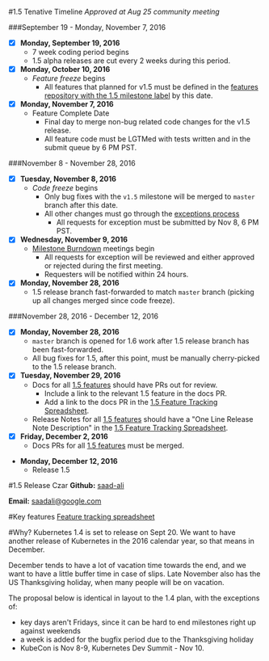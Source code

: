 #1.5 Tenative Timeline
*Approved at Aug 25 community meeting*

###September 19 - Monday, November 7, 2016
- [x] **Monday, September 19, 2016**
  - 7 week coding period begins
  - 1.5 alpha releases are cut every 2 weeks during this period.
- [x] **Monday, October 10, 2016**
  - *Feature freeze* begins
    - All features that planned for v1.5 must be defined in the [features repository with the 1.5 milestone label](https://github.com/kubernetes/features/issues?q=is%3Aopen+is%3Aissue+milestone%3Av1.5) by this date.
- [x] **Monday, November 7, 2016**
  - Feature Complete Date
    - Final day to merge non-bug related code changes for the v1.5 release.
    - All feature code must be LGTMed with tests written and in the submit queue by 6 PM PST.

###November 8 - November 28, 2016
- [x] **Tuesday, November 8, 2016**
  - *Code freeze* begins
    - Only bug fixes with the `v1.5` milestone will be merged to `master` branch after this date.
    - All other changes must go through the [exceptions process](https://github.com/kubernetes/features/blob/master/EXCEPTIONS.md)
      - All requests for exception must be submitted by Nov 8, 6 PM PST.
- [x] **Wednesday, November 9, 2016**
  - [Milestone Burndown](https://groups.google.com/forum/#!forum/kubernetes-milestone-burndown) meetings begin
    - All requests for exception will be reviewed and either approved or rejected during the first meeting.
    - Requesters will be notified within 24 hours.
- [x] **Monday, November 28, 2016**
  - 1.5 release branch fast-forwarded to match `master` branch (picking up all changes merged since code freeze).

###November 28, 2016 - December 12, 2016
- [x] **Monday, November 28, 2016**
  - `master` branch is opened for 1.6 work after 1.5 release branch has been fast-forwarded.
  - All bug fixes for 1.5, after this point, must be manually cherry-picked to the 1.5 release branch.
- [x] **Tuesday, November 29, 2016**
  - Docs for all [1.5 features](https://github.com/kubernetes/features/issues?q=is%3Aopen+is%3Aissue+milestone%3Av1.5) should have PRs out for review.
    - Include a link to the relevant 1.5 feature in the docs PR.
    - Add a link to the docs PR in the [1.5 Feature Tracking Spreadsheet](https://docs.google.com/spreadsheets/d/1g9JU-67ncE4MHMeKnmslm-JO_aKeltv2kg_Dd6VFmKs/edit#gid=0).
  - Release Notes for all [1.5 features](https://github.com/kubernetes/features/issues?q=is%3Aopen+is%3Aissue+milestone%3Av1.5) should have a "One Line Release Note Description" in the [1.5 Feature Tracking Spreadsheet](https://docs.google.com/spreadsheets/d/1g9JU-67ncE4MHMeKnmslm-JO_aKeltv2kg_Dd6VFmKs/edit#gid=0).
- [x] **Friday, December 2, 2016**
  - Docs PRs for all [1.5 features](https://github.com/kubernetes/features/issues?q=is%3Aopen+is%3Aissue+milestone%3Av1.5) must be merged.
- **Monday, December 12, 2016**
  - Release 1.5

#1.5 Release Czar
**Github:** [saad-ali](https://github.com/saad-ali)

**Email:** saadali@google.com

#Key features
[Feature tracking spreadsheet](https://docs.google.com/spreadsheets/d/1g9JU-67ncE4MHMeKnmslm-JO_aKeltv2kg_Dd6VFmKs/edit?usp=sharing)

#Why?
Kubernetes 1.4 is set to release on Sept 20.  We want to have another release of Kubernetes in the 2016 calendar year, so that means in December.

December tends to have a lot of vacation time towards the end, and we want to have a little buffer time in case of slips.  Late November also has the US Thanksgiving holiday, when many people will be on vacation.

The proposal below is identical in layout to the 1.4 plan, with the exceptions of:
- key days aren't Fridays, since it can be hard to end milestones right up against weekends
- a week is added for the bugfix period due to the Thanksgiving holiday
- KubeCon is Nov 8-9, Kubernetes Dev Summit - Nov 10.
